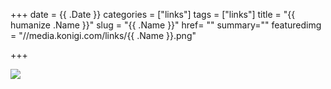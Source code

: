+++
date = {{ .Date }}
categories = ["links"]
tags = ["links"]
title = "{{ humanize .Name }}"
slug = "{{ .Name }}"
href= ""
summary=""
featuredimg = "//media.konigi.com/links/{{ .Name }}.png"


+++

<a href=""><img src="//media.konigi.com/links/{{ .Name }}.png" /></a>
